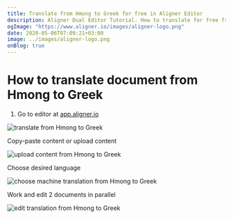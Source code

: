 ```yaml
---
title: Translate from Hmong to Greek for free in Aligner Editor
description: Aligner Dual Editor Tutorial. How to translate for free from Hmong to Greek. Aligner is multilingual document management platform. 
ogImage: "https://www.aligner.io/images/aligner-logo.png"
date: 2020-05-06T07:09:21+03:00
image: ../images/aligner-logo.png
onBlog: true
---
```


# How to translate document from Hmong to Greek

1. Go to editor at [app.aligner.io](https://app.aligner.io "Aligner App web page")

![translate from Hmong to Greek](../aligner-blank-editor.png "translate from Hmong to Greek")

Copy-paste content or upload content

![upload content from Hmong to Greek](../aligner-uploaded-document.png "upload content from Hmong to Greek")

Choose desired language

![choose machine translation from Hmong to Greek](../aligner-language-dropdown.png "choose machine translation from Hmong to Greek")

Work and edit 2 documents in parallel

![edit translation from Hmong to Greek](../aligner-double-sitded-editor.png "edit translation from Hmong to Greek")

